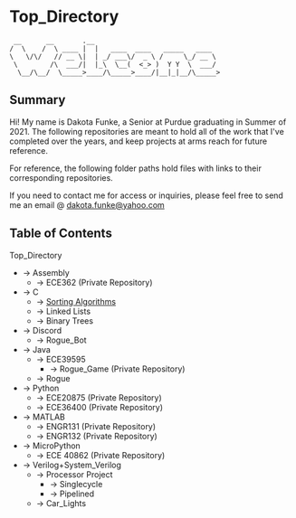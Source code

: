 # Top_Directory
```
 __      __       .__                               
/  \    /  \ ____ |  |   ____  ____   _____   ____  
\   \/\/   // __ \|  | _/ ___\/  _ \ /     \_/ __ \ 
 \        /\  ___/|  |_\  \__(  <_> )  Y Y  \  ___/ 
  \__/\__/  \_____>____/\_____>____/|__|_|__/\_____>
```

## Summary
Hi! My name is Dakota Funke, a Senior at Purdue graduating in Summer of 2021. The following repositories are meant to hold all of the work that I've completed over the years, and keep projects at arms reach for future reference.

For reference, the following folder paths hold files with links to their corresponding repositories. 

If you need to contact me for access or inquiries, please feel free to send me an email @ dakota.funke@yahoo.com

## Table of Contents

Top_Directory
* -> Assembly
	* -> ECE362 (Private Repository)
* -> C
	* -> [Sorting Algorithms](https://github.com/D-Funke/Sorting_Algorithms)
 	* -> Linked Lists
 	* -> Binary Trees 
* -> Discord
 	* -> Rogue_Bot
* -> Java 
 	* -> ECE39595 
  		* -> Rogue_Game (Private Repository)
 	* -> Rogue
* -> Python
 	* -> ECE20875 (Private Repository)
 	* -> ECE36400 (Private Repository)
* -> MATLAB
 	* -> ENGR131 (Private Repository)
 	* -> ENGR132 (Private Repository)
* -> MicroPython 
 	* -> ECE 40862 (Private Repository)
* -> Verilog+System_Verilog
 	* -> Processor Project
  		* -> Singlecycle
  		* -> Pipelined
 	* -> Car_Lights
